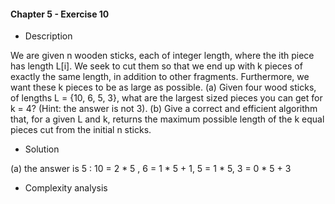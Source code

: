 #### Chapter 5 - Exercise 10
* Description

We are given n wooden sticks, each of integer length, where the ith piece
has length L[i]. We seek to cut them so that we end up with k pieces of exactly
the same length, in addition to other fragments. Furthermore, we want these k
pieces to be as large as possible.
(a) Given four wood sticks, of lengths L = {10, 6, 5, 3}, what are the largest
sized pieces you can get for k = 4? (Hint: the answer is not 3).
(b) Give a correct and efficient algorithm that, for a given L and k, returns the
maximum possible length of the k equal pieces cut from the initial n sticks.

* Solution

(a) the answer is 5 : 10 = 2 * 5 , 6 = 1 * 5 + 1, 5 = 1 * 5, 3 = 0 * 5 + 3

* Complexity analysis

